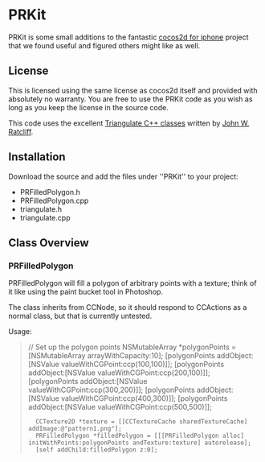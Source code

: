 PRKit
=====

PRKit is some small additions to the fantastic <a href="http://cocos2d-iphone.org">cocos2d for iphone</a> project that we found useful and figured others might like as well.

License
----------
This is licensed using the same license as cocos2d itself and provided with absolutely no warranty.  You are free to use the PRKit code as you wish as long as you keep the license in the source code.

This code uses the excellent <a href="http://www.flipcode.com/archives/Efficient_Polygon_Triangulation.shtml">Triangulate C++ classes</a> written by <a href="mailto:jratcliff@verant.com">John W. Ratcliff</a>.

Installation
------------
Download the source and add the files under ''PRKit'' to your project:
* PRFilledPolygon.h
* PRFilledPolygon.cpp
* triangulate.h
* triangulate.cpp 

Class Overview
--------------
### PRFilledPolygon

PRFilledPolygon will fill a polygon of arbitrary points with a texture; think of it like using the paint bucket tool in Photoshop.  

The class inherits from CCNode, so it should respond to CCActions as a normal class, but that is currently untested.

Usage:

>// Set up the polygon points
>       NSMutableArray *polygonPoints = [NSMutableArray arrayWithCapacity:10];
>       [polygonPoints addObject:[NSValue valueWithCGPoint:ccp(100,100)]];
>       [polygonPoints addObject:[NSValue valueWithCGPoint:ccp(200,100)]];
>       [polygonPoints addObject:[NSValue valueWithCGPoint:ccp(300,200)]];
>       [polygonPoints addObject:[NSValue valueWithCGPoint:ccp(400,300)]];
>       [polygonPoints addObject:[NSValue valueWithCGPoint:ccp(500,500)]];
>       
>       CCTexture2D *texture = [[CCTextureCache sharedTextureCache] addImage:@"pattern1.png"];
>       PRFilledPolygon *filledPolygon = [[[PRFilledPolygon alloc] initWithPoints:polygonPoints andTexture:texture] autorelease];
>       [self addChild:filledPolygon z:0];